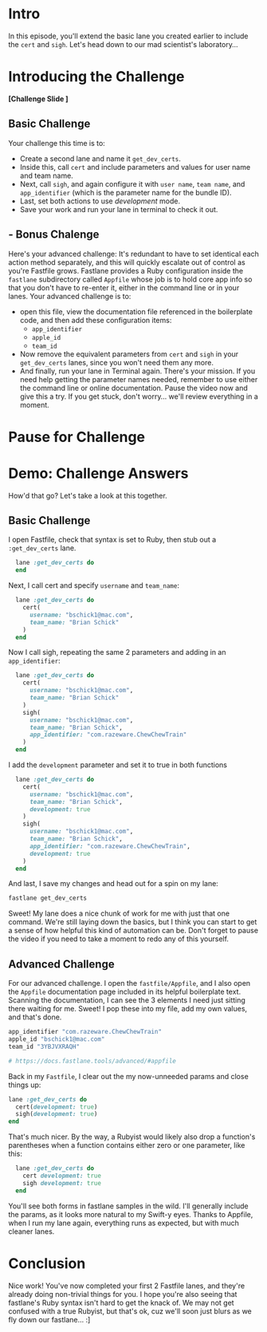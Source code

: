 # Intro
In this episode, you'll extend the basic lane you created earlier to include the `cert` and `sigh`. Let's head down to our mad scientist's laboratory…
# Introducing the Challenge
**[Challenge Slide ]**
## Basic Challenge
Your challenge this time is to:
- Create a second lane and name it `get_dev_certs`.
- Inside this, call `cert` and include parameters and values for user name and team name.
- Next, call `sigh`, and again configure it with `user name`, `team name`, and `app_identifier` (which is the parameter name for the bundle ID). 
- Last, set both actions to use *development*  mode.
- Save your work and run your lane in terminal to check it out.
## - Bonus Chalenge
Here's your advanced challenge:
It's redundant to have to set identical each action method separately, and this will quickly escalate out of control as you're Fastfile grows. 
Fastlane provides a Ruby configuration inside the `fastlane` subdirectory called `Appfile` whose job is to hold core app info so that you don't have to re-enter it, either in the command line or in your lanes. 
Your advanced challenge is to:
- open this file, view the  documentation file referenced in the boilerplate code, and then add these configuration items:
	- `app_identifier`
	- `apple_id`
	- `team_id`
- Now remove the equivalent parameters from `cert` and `sigh` in your `get_dev_certs` lanes, since you won't need them any more. 
- And finally, run your lane in Terminal again.
There's your mission. If you need help getting the parameter names needed, remember to use either the command line or online documentation.
Pause the video now and give this a try. If you get stuck, don't worry… we'll review everything in a moment.
# Pause for Challenge
# Demo: Challenge Answers
How'd that go? Let's take a look at this together.
## Basic Challenge
I open Fastfile, check that syntax is set to Ruby, then stub out a `:get_dev_certs` lane.
```ruby
  lane :get_dev_certs do
  end
```
Next, I call cert and specify `username` and `team_name`:
```ruby
  lane :get_dev_certs do
    cert(
      username: "bschick1@mac.com",
      team_name: "Brian Schick"
    )
  end 
```
Now I call sigh, repeating the same 2 parameters and adding in an `app_identifier`:
```ruby
  lane :get_dev_certs do
    cert(
      username: "bschick1@mac.com",
      team_name: "Brian Schick"
    )
    sigh(
      username: "bschick1@mac.com",
      team_name: "Brian Schick",
      app_identifier: "com.razeware.ChewChewTrain"
    )
  end 
```
I add the `development` parameter and set it to true in both functions 
```ruby
  lane :get_dev_certs do
    cert(
      username: "bschick1@mac.com",
      team_name: "Brian Schick",
      development: true
    )
    sigh(
      username: "bschick1@mac.com",
      team_name: "Brian Schick",
      app_identifier: "com.razeware.ChewChewTrain",
      development: true
    )
  end 
```
And last, I save my changes and head out for a spin on my lane: 
```ruby
fastlane get_dev_certs
```
Sweet! My lane does a nice chunk of work for me with just that one command. We're still laying down the basics, but I think you can start to get a sense of how helpful this kind of automation can be. 
Don't forget to pause the video if you need to take a moment to redo any of this yourself.
## Advanced Challenge
For our advanced challenge. I open the `fastfile/Appfile`, and I also open the `Appfile` documentation page included in its helpful boilerplate text.
Scanning the documentation, I can see the 3 elements I need just sitting there waiting for me. Sweet! I pop these into my file, add my own values, and that's done.
```ruby
app_identifier "com.razeware.ChewChewTrain"
apple_id "bschick1@mac.com"
team_id "3YBJVXRAQH"

# https://docs.fastlane.tools/advanced/#appfile
```
Back in my `Fastfile`,  I clear out the my now-unneeded params and close things up:
```ruby
lane :get_dev_certs do
  cert(development: true)
  sigh(development: true)
end 
```
That's much nicer. By the way, a Rubyist would likely also drop a function's parentheses when a function contains either zero or one parameter, like this:
```ruby
  lane :get_dev_certs do
    cert development: true
    sigh development: true
  end 
```
You'll see both forms in fastlane samples in the wild. I'll generally include the params, as it looks more natural to my Swift-y eyes.
Thanks to Appfile, when I run my lane again, everything runs as expected, but with much cleaner lanes.
# Conclusion
Nice work! You've now completed your first 2 Fastfile lanes, and they're already doing non-trivial things for you. I hope you're also seeing that fastlane's Ruby syntax isn't hard to get the knack of. We may not get confused with a true Rubyist, but that's ok, cuz we'll soon just blurs as we fly down our fastlane… :]